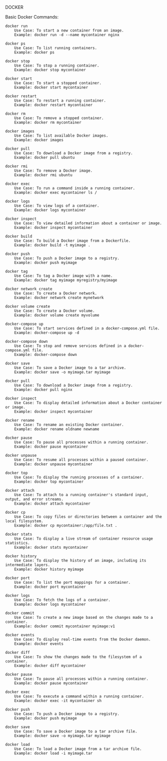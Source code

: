 DOCKER

Basic Docker Commands:

    docker run
        Use Case: To start a new container from an image.
        Example: docker run -d --name mycontainer nginx

    docker ps
        Use Case: To list running containers.
        Example: docker ps

    docker stop
        Use Case: To stop a running container.
        Example: docker stop mycontainer

    docker start
        Use Case: To start a stopped container.
        Example: docker start mycontainer

    docker restart
        Use Case: To restart a running container.
        Example: docker restart mycontainer

    docker rm
        Use Case: To remove a stopped container.
        Example: docker rm mycontainer

    docker images
        Use Case: To list available Docker images.
        Example: docker images

    docker pull
        Use Case: To download a Docker image from a registry.
        Example: docker pull ubuntu

    docker rmi
        Use Case: To remove a Docker image.
        Example: docker rmi ubuntu

    docker exec
        Use Case: To run a command inside a running container.
        Example: docker exec mycontainer ls /

    docker logs
        Use Case: To view logs of a container.
        Example: docker logs mycontainer

    docker inspect
        Use Case: To view detailed information about a container or image.
        Example: docker inspect mycontainer

    docker build
        Use Case: To build a Docker image from a Dockerfile.
        Example: docker build -t myimage .

    docker push
        Use Case: To push a Docker image to a registry.
        Example: docker push myimage

    docker tag
        Use Case: To tag a Docker image with a name.
        Example: docker tag myimage myregistry/myimage

    docker network create
        Use Case: To create a Docker network.
        Example: docker network create mynetwork

    docker volume create
        Use Case: To create a Docker volume.
        Example: docker volume create myvolume

    docker-compose up
        Use Case: To start services defined in a docker-compose.yml file.
        Example: docker-compose up -d

    docker-compose down
        Use Case: To stop and remove services defined in a docker-compose.yml file.
        Example: docker-compose down

    docker save
        Use Case: To save a Docker image to a tar archive.
        Example: docker save -o myimage.tar myimage

    docker pull
        Use Case: To download a Docker image from a registry.
        Example: docker pull nginx

    docker inspect
        Use Case: To display detailed information about a Docker container or image.
        Example: docker inspect mycontainer

    docker rename
        Use Case: To rename an existing Docker container.
        Example: docker rename oldname newname

    docker pause
        Use Case: To pause all processes within a running container.
        Example: docker pause mycontainer

    docker unpause
        Use Case: To resume all processes within a paused container.
        Example: docker unpause mycontainer

    docker top
        Use Case: To display the running processes of a container.
        Example: docker top mycontainer

    docker attach
        Use Case: To attach to a running container's standard input, output, and error streams.
        Example: docker attach mycontainer

    docker cp
        Use Case: To copy files or directories between a container and the local filesystem.
        Example: docker cp mycontainer:/app/file.txt .

    docker stats
        Use Case: To display a live stream of container resource usage statistics.
        Example: docker stats mycontainer

    docker history
        Use Case: To display the history of an image, including its intermediate layers.
        Example: docker history myimage

    docker port
        Use Case: To list the port mappings for a container.
        Example: docker port mycontainer

    docker logs
        Use Case: To fetch the logs of a container.
        Example: docker logs mycontainer

    docker commit
        Use Case: To create a new image based on the changes made to a container.
        Example: docker commit mycontainer myimage:v1

    docker events
        Use Case: To display real-time events from the Docker daemon.
        Example: docker events

    docker diff
        Use Case: To show the changes made to the filesystem of a container.
        Example: docker diff mycontainer

    docker pause
        Use Case: To pause all processes within a running container.
        Example: docker pause mycontainer

    docker exec
        Use Case: To execute a command within a running container.
        Example: docker exec -it mycontainer sh

    docker push
        Use Case: To push a Docker image to a registry.
        Example: docker push myimage

    docker save
        Use Case: To save a Docker image to a tar archive file.
        Example: docker save -o myimage.tar myimage

    docker load
        Use Case: To load a Docker image from a tar archive file.
        Example: docker load -i myimage.tar
